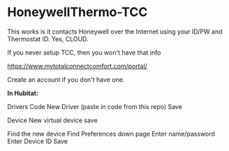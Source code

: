 # HoneywellThermo-TCC

This works is it contacts Honeywell over the Internet using your ID/PW and Thermostat ID. Yes, CLOUD.

If you never setup TCC, then you won't have that info

https://www.mytotalconnectcomfort.com/portal/

Create an account if you don't have one.


<b>In Hubitat:</b>

Drivers Code
New Driver
(paste in code from this repo)
Save

Device
New virtual device
<find user code at bottom>
save

Find the new device
Find Preferences down page
Enter name/password
Enter Device ID 
Save

